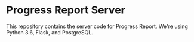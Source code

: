 # Progress Report Server

This repository contains the server code for Progress Report. We're using
Python 3.6, Flask, and PostgreSQL.
